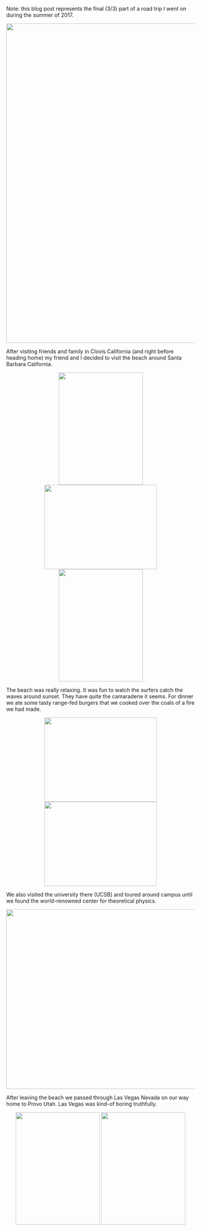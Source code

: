 Note: this blog post represents the final (3/3) part of a road trip I went on during the summer of 2017.

<center> <img src="require('assets/images/posts/santa_barbara_vegas/santa_barbara_beach_3.jpg')" style="width: 640; height: 853;" /> </center>

After visiting friends and family in Clovis California (and right before heading home) my friend and I decided to visit the beach around Santa Barbara California.

<center> <img src="require('assets/images/posts/santa_barbara_vegas/santa_barbara_beach_7.jpg')" style="width: 225; height: 300;" /> <img src="require('assets/images/posts/santa_barbara_vegas/santa_barbara_beach_8.jpg')" style="width: 300; height: 225;" /> <img src="require('assets/images/posts/santa_barbara_vegas/santa_barbara_beach_6.jpg')" style="width: 225; height: 300;" /> </center>

The beach was really relaxing. It was fun to watch the surfers catch the waves around sunset. They have quite the camaraderie it seems. For dinner we ate some tasty range-fed burgers that we cooked over the coals of a fire we had made.

<center> <img src="require('assets/images/posts/santa_barbara_vegas/santa_barbara_beach_4.jpg')" style="width: 300; height: 225;" /> <img src="require('assets/images/posts/santa_barbara_vegas/santa_barbara_beach_5.jpg')" style="width: 300; height: 225;" /> </center>

We also visited the university there (UCSB) and toured around campus until we found the world-renowned center for theoretical physics.

<center> <img src="require('assets/images/posts/santa_barbara_vegas/uc_santa_barbara_1.jpg')" style="width: 640; height: 480;" /> </center>

After leaving the beach we passed through Las Vegas Nevada on our way home to Provo Utah. Las Vegas was kind-of boring truthfully.

<center> <img src="require('assets/images/posts/santa_barbara_vegas/las_vegas_2.jpg')" style="width: 225; height: 300;" /> <img src="require('assets/images/posts/santa_barbara_vegas/las_vegas_1.jpg')" style="width: 225; height: 300;" /> </center>
